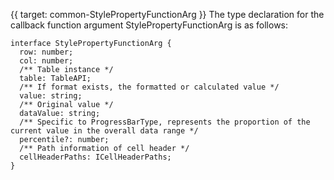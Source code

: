 {{ target: common-StylePropertyFunctionArg }}
The type declaration for the callback function argument StylePropertyFunctionArg is as follows:

```
interface StylePropertyFunctionArg {
  row: number;
  col: number;
  /** Table instance */
  table: TableAPI;
  /** If format exists, the formatted or calculated value */
  value: string;
  /** Original value */
  dataValue: string;
  /** Specific to ProgressBarType, represents the proportion of the current value in the overall data range */
  percentile?: number;
  /** Path information of cell header */
  cellHeaderPaths: ICellHeaderPaths;
}
```
